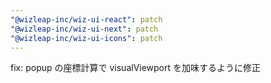 ```yaml
---
"@wizleap-inc/wiz-ui-react": patch
"@wizleap-inc/wiz-ui-next": patch
"@wizleap-inc/wiz-ui-icons": patch
---
```


fix: popup の座標計算で visualViewport を加味するように修正
